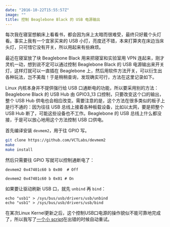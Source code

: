 ```yaml
---
date: "2016-10-22T15:55:57Z"
image: ""
title: 控制 Beaglebone Black 的 USB 电源输出
---
```


每次我在寝室想躺床上看看书，都会因为床上太暗而很难受，最终只好戴个头灯看。事实上我有一个宜家买来的 USB 小灯，亮度还不错，本来打算夹在床边当床头灯，只可惜它没有开关，所以用起来有些麻烦。

最近在寝室放了块 Beaglebone Black 用来把寝室和实验室用 VPN 连起来，刚才灵机一动，想到说不定可以通过控制 Beaglebone Black 的 USB 电源输出来开关灯，这样灯就可以一直插在 Beaglebone 上，然后用软件方法开关，可以衍生出各种玩法，岂不美哉！于是稍稍查询，发现确实可行，方法在这里记录如下。

Linux 内核本身并不提供强行给 USB 口通断电的功能，所以要采用别的方法：Beaglebone Black 的 USB Hub 由 GPIO3_13 口控制，只要改变这个口的输出，整个 USB Hub 供电也会相应改变。需要注意的是，这个方法在很多类似的板子上是行不通的：因为往往 USB 总线上接着各种板载设备，比如以太网，要是把整个 USB Hub 断了，可能这些设备也不工作。Beaglebone 的 USB 总线上什么都没接，于是可以放心地用这个方法控制 USB 口供电。

首先编译安装 `devmem2`，用于往 GPIO 写。

```sh
git clone https://github.com/VCTLabs/devmem2
make
make install
```

然后只需要往 GPIO 写就可以控制通断电了：

```
devmem2 0x47401c60 b 0x00  # Off
```
```
devmem2 0x47401c60 b 0x01 # On
```

如果要让驱动刷新 USB 口，就先 `unbind` 再 `bind`：

```
echo "usb1" > /sys/bus/usb/drivers/usb/unbind
echo "usb1" > /sys/bus/usb/drivers/usb/bind
```

在某次Linux Kernel更新之后，这个控制USB口电源的操作貌似不能可靠地完成了，所以我写了[一个小 script](https://gist.github.com/yangl1996/4e172a00be7c4fa9d308f9af6decfca7)在出错的时候自动重试。